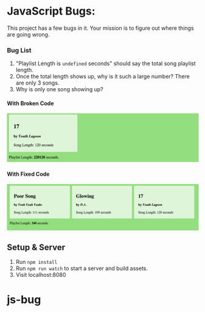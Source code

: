 # JavaScript Bugs:

This project has a few bugs in it. Your mission is to figure out where things are going wrong.

### Bug List
1. "Playlist Length is `undefined` seconds" should say the total song playlist length.
2. Once the total length shows up, why is it such a large number? There are only 3 songs.
3. Why is only one song showing up?

#### With Broken Code
![Alt text](src/img/before.png)

#### With Fixed Code
![Alt text](src/img/after.png)

## Setup & Server
1. Run `npm install`
1. Run `npm run watch` to start a server and build assets.
1. Visit localhost:8080
# js-bug
